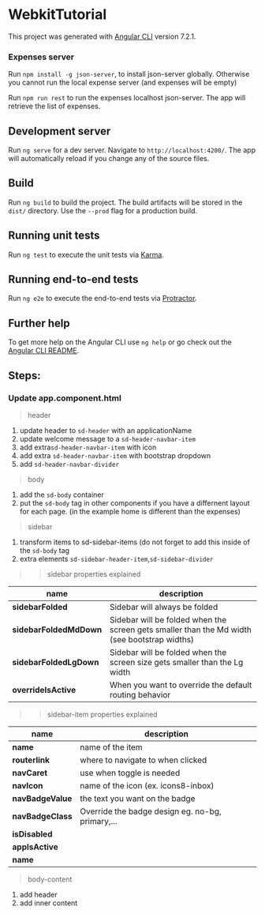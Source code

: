 # WebkitTutorial

This project was generated with [Angular CLI](https://github.com/angular/angular-cli) version 7.2.1.

### Expenses server

Run `npm install -g json-server`, to install json-server globally.  Otherwise you cannot run the local expense server (and expenses will be empty)

Run `npm run rest` to run the expenses localhost json-server.   The app will retrieve the list of expenses.

## Development server

Run `ng serve` for a dev server. Navigate to `http://localhost:4200/`. The app will automatically reload if you change any of the source files.

## Build

Run `ng build` to build the project. The build artifacts will be stored in the `dist/` directory. Use the `--prod` flag for a production build.

## Running unit tests

Run `ng test` to execute the unit tests via [Karma](https://karma-runner.github.io).

## Running end-to-end tests

Run `ng e2e` to execute the end-to-end tests via [Protractor](http://www.protractortest.org/).

## Further help

To get more help on the Angular CLI use `ng help` or go check out the [Angular CLI README](https://github.com/angular/angular-cli/blob/master/README.md).


## Steps:

### Update app.component.html 
> header
01. update header to `sd-header` with an applicationName
02. update welcome message to a `sd-header-navbar-item`
03. add extra`sd-header-navbar-item` with icon
04. add extra `sd-header-navbar-item` with bootstrap dropdown
05. add `sd-header-navbar-divider`

> body
01. add the `sd-body` container
02. put the `sd-body` tag in other components if you have a differnent layout for each page. (in the example home is different than the expenses)

> sidebar

01. transform items to sd-sidebar-items (do not forget to add this inside of the `sd-body` tag
02. extra elements `sd-sidebar-header-item`,`sd-sidebar-divider`

>> sidebar properties explained

| name | description |
|------|-------------|
|**sidebarFolded**|Sidebar will always be folded|
|**sidebarFoldedMdDown**|Sidebar will be folded when the screen gets smaller than the Md width (see bootstrap widths) |
|**sidebarFoldedLgDown**|Sidebar will be folded when the screen size gets smaller than the Lg width|
|**overrideIsActive**|When you want to override the default routing behavior|

>> sidebar-item properties explained

| name | description |
|------|-------------|
|**name**|name of the item|
|**routerlink**|where to navigate to when clicked  |
|**navCaret**|use when toggle is needed|
|**navIcon**|name of the icon (ex. icons8-inbox)  |
|**navBadgeValue**|the text you want on the badge  |
|**navBadgeClass**|Override the badge design eg. no-bg, primary,... |
|**isDisabled**| |
|**appIsActive**||
|**name**||

> body-content

01. add header
02. add inner content
